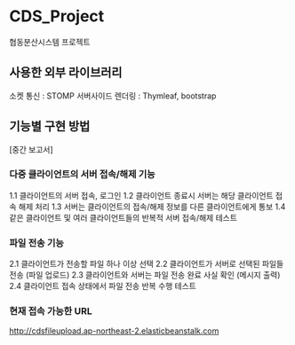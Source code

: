 # CDS_Project
협동분산시스템 프로젝트

## 사용한 외부 라이브러리
소켓 통신 : STOMP
서버사이드 렌더링 : Thymleaf, bootstrap

## 기능별 구현 방법
[중간 보고서]
### 다중 클라이언트의 서버 접속/해제 기능
1.1 클라이언트의 서버 접속, 로그인
1.2 클라이언트 종료시 서버는 해당 클라이언트 접속 해제 처리
1.3 서버는 클라이언트의 접속/해제 정보를 다른 클라이언트에게 통보
1.4 같은 클라이언트 및 여러 클라이언트들의 반복적 서버 접속/해제 테스트

### 파일 전송 기능
2.1 클라이언트가 전송할 파일 하나 이상 선택
2.2 클라이언트가 서버로 선택된 파일들 전송 (파일 업로드)
2.3 클라이언트와 서버는 파일 전송 완료 사실 확인 (메시지 출력)
2.4 클라이언트 접속 상태에서 파일 전송 반복 수행 테스트

### 현재 접속 가능한 URL
http://cdsfileupload.ap-northeast-2.elasticbeanstalk.com

